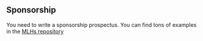 ## Sponsorship

You need to write a sponsorship prospectus. You can find tons of examples in 
the [MLHs repository](https://github.com/MLH/mlh-hackathon-organizer-guide/tree/master/Organizer-Resources/Previous-Sponsorship-Decks)
